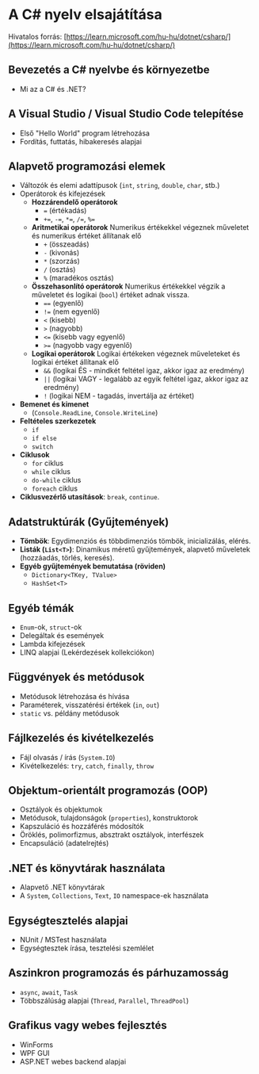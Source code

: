 # A C# nyelv elsajátítása

Hivatalos forrás: [https://learn.microsoft.com/hu-hu/dotnet/csharp/](https://learn.microsoft.com/hu-hu/dotnet/csharp/) 

## Bevezetés a C# nyelvbe és környezetbe
* Mi az a C# és .NET? 

## A Visual Studio / Visual Studio Code telepítése 
* Első "Hello World" program létrehozása
* Fordítás, futtatás, hibakeresés alapjai

## Alapvető programozási elemek
* Változók és elemi adattípusok (`int`, `string`, `double`, `char`, stb.)
* Operátorok és kifejezések
    * **Hozzárendelő operátorok**
        * `=` (értékadás)
        * `+=`, `-=`, `*=`, `/=`, `%=`
    * **Aritmetikai operátorok**
        Numerikus értékekkel végeznek műveletet és numerikus értéket állítanak elő
        * `+` (összeadás)
        * `-` (kivonás)
        * `*` (szorzás)
        * `/` (osztás)
        * `%` (maradékos osztás)
    * **Összehasonlító operátorok**
        Numerikus értékekkel végzik a műveletet és logikai (`bool`) értéket adnak vissza. 
        * `==` (egyenlő) 
        * `!=` (nem egyenlő) 
        * `<` (kisebb) 
        * `>` (nagyobb) 
        * `<=` (kisebb vagy egyenlő) 
        * `>=` (nagyobb vagy egyenlő) 
    * **Logikai operátorok**
        Logikai értékeken végeznek műveleteket és logikai értéket állítanak elő
        * `&&` (logikai ÉS - mindkét feltétel igaz, akkor igaz az eredmény) 
        * `||` (logikai VAGY - legalább az egyik feltétel igaz, akkor igaz az eredmény) 
        * `!` (logikai NEM - tagadás, invertálja az értéket) 
* **Bemenet és kimenet**
    * (`Console.ReadLine`, `Console.WriteLine`)
* **Feltételes szerkezetek**
    * `if`
    * `if else`
    * `switch`
* **Ciklusok**
    * `for` ciklus
    * `while` ciklus
    * `do-while` ciklus
    * `foreach` ciklus 
* **Ciklusvezérlő utasítások**: `break`, `continue`. 

## Adatstruktúrák (Gyűjtemények)
* **Tömbök**: Egydimenziós és többdimenziós tömbök, inicializálás, elérés. 
* **Listák (`List<T>`)**: Dinamikus méretű gyűjtemények, alapvető műveletek (hozzáadás, törlés, keresés). 
* **Egyéb gyűjtemények bemutatása (röviden)**
    * `Dictionary<TKey, TValue>` 
    * `HashSet<T>` 

## Egyéb témák
* `Enum`-ok, `struct`-ok 
* Delegáltak és események
* Lambda kifejezések
* LINQ alapjai (Lekérdezések kollekciókon)

## Függvények és metódusok
* Metódusok létrehozása és hívása
* Paraméterek, visszatérési értékek (`in`, `out`)
* `static` vs. példány metódusok

## Fájlkezelés és kivételkezelés
* Fájl olvasás / írás (`System.IO`)
* Kivételkezelés: `try`, `catch`, `finally`, `throw`

## Objektum-orientált programozás (OOP)
* Osztályok és objektumok
* Metódusok, tulajdonságok (`properties`), konstruktorok
* Kapszuláció és hozzáférés módosítók
* Öröklés, polimorfizmus, absztrakt osztályok, interfészek
* Encapsuláció (adatelrejtés)

## .NET és könyvtárak használata
* Alapvető .NET könyvtárak
* A `System`, `Collections`, `Text`, `IO` namespace-ek használata

## Egységtesztelés alapjai
* NUnit / MSTest használata
* Egységtesztek írása, tesztelési szemlélet

## Aszinkron programozás és párhuzamosság
* `async`, `await`, `Task`
* Többszálúság alapjai (`Thread`, `Parallel`, `ThreadPool`)

## Grafikus vagy webes fejlesztés
* WinForms
* WPF GUI
* ASP.NET webes backend alapjai